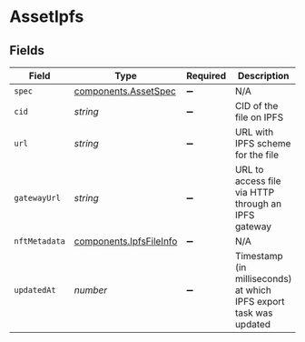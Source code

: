 # AssetIpfs


## Fields

| Field                                                              | Type                                                               | Required                                                           | Description                                                        | Example                                                            |
| ------------------------------------------------------------------ | ------------------------------------------------------------------ | ------------------------------------------------------------------ | ------------------------------------------------------------------ | ------------------------------------------------------------------ |
| `spec`                                                             | [components.AssetSpec](../../models/components/assetspec.md)       | :heavy_minus_sign:                                                 | N/A                                                                |                                                                    |
| `cid`                                                              | *string*                                                           | :heavy_minus_sign:                                                 | CID of the file on IPFS                                            | bafybeihoqtemwitqajy6d654tmghqqvxmzgblddj2egst6yilplr5num6u        |
| `url`                                                              | *string*                                                           | :heavy_minus_sign:                                                 | URL with IPFS scheme for the file                                  | ipfs://bafybeihoqtemwitqajy6d654tmghqqvxmzgblddj2egst6yilplr5num6u |
| `gatewayUrl`                                                       | *string*                                                           | :heavy_minus_sign:                                                 | URL to access file via HTTP through an IPFS gateway                | https://ipfs.io                                                    |
| `nftMetadata`                                                      | [components.IpfsFileInfo](../../models/components/ipfsfileinfo.md) | :heavy_minus_sign:                                                 | N/A                                                                |                                                                    |
| `updatedAt`                                                        | *number*                                                           | :heavy_minus_sign:                                                 | Timestamp (in milliseconds) at which IPFS export task was<br/>updated<br/> | 1587667174725                                                      |